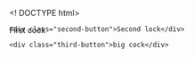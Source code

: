<! DOCTYPE html>
<html lang="ru">
    <div class="first-button">First cock</div>

    <div class="second-button">Second lock</div>

    <div class="third-button">big cock</div>

<style>
.first-button {
 position: absolute;
 position: center;
}

.second-button {

}

.third-button {
    
}
</style>
</html>
